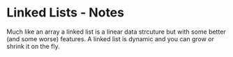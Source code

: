 # Linked Lists - Notes

Much like an array a linked list is a linear data strcuture but with some better (and some worse) features. A linked list is dynamic and you can grow or shrink it on the fly.
